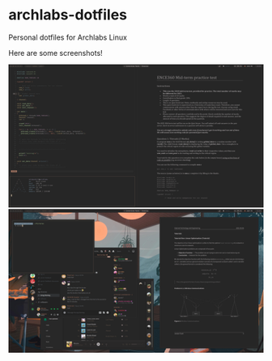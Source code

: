 # archlabs-dotfiles

Personal dotfiles for Archlabs Linux

Here are some screenshots!

![Tiling](./previews/showcase1.png)
![Floating](./previews/showcase2.png)

